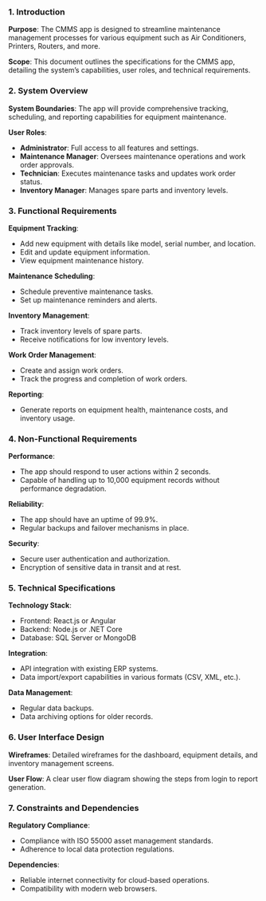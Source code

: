 ### 1. Introduction

**Purpose**: The CMMS app is designed to streamline maintenance management processes for various equipment such as Air Conditioners, Printers, Routers, and more.

**Scope**: This document outlines the specifications for the CMMS app, detailing the system’s capabilities, user roles, and technical requirements.

### 2. System Overview

**System Boundaries**: The app will provide comprehensive tracking, scheduling, and reporting capabilities for equipment maintenance.

**User Roles**:

- **Administrator**: Full access to all features and settings.
- **Maintenance Manager**: Oversees maintenance operations and work order approvals.
- **Technician**: Executes maintenance tasks and updates work order status.
- **Inventory Manager**: Manages spare parts and inventory levels.

### 3. Functional Requirements

**Equipment Tracking**:

- Add new equipment with details like model, serial number, and location.
- Edit and update equipment information.
- View equipment maintenance history.

**Maintenance Scheduling**:

- Schedule preventive maintenance tasks.
- Set up maintenance reminders and alerts.

**Inventory Management**:

- Track inventory levels of spare parts.
- Receive notifications for low inventory levels.

**Work Order Management**:

- Create and assign work orders.
- Track the progress and completion of work orders.

**Reporting**:

- Generate reports on equipment health, maintenance costs, and inventory usage.

### 4. Non-Functional Requirements

**Performance**:

- The app should respond to user actions within 2 seconds.
- Capable of handling up to 10,000 equipment records without performance degradation.

**Reliability**:

- The app should have an uptime of 99.9%.
- Regular backups and failover mechanisms in place.

**Security**:

- Secure user authentication and authorization.
- Encryption of sensitive data in transit and at rest.

### 5. Technical Specifications

**Technology Stack**:

- Frontend: React.js or Angular
- Backend: Node.js or .NET Core
- Database: SQL Server or MongoDB

**Integration**:

- API integration with existing ERP systems.
- Data import/export capabilities in various formats (CSV, XML, etc.).

**Data Management**:

- Regular data backups.
- Data archiving options for older records.

### 6. User Interface Design

**Wireframes**: Detailed wireframes for the dashboard, equipment details, and inventory management screens.

**User Flow**: A clear user flow diagram showing the steps from login to report generation.

### 7. Constraints and Dependencies

**Regulatory Compliance**:

- Compliance with ISO 55000 asset management standards.
- Adherence to local data protection regulations.

**Dependencies**:

- Reliable internet connectivity for cloud-based operations.
- Compatibility with modern web browsers.